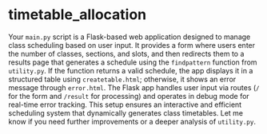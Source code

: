 # timetable_allocation
Your `main.py` script is a Flask-based web application designed to manage class scheduling based on user input. It provides a form where users enter the number of classes, sections, and slots, and then redirects them to a results page that generates a schedule using the `findpattern` function from `utility.py`. If the function returns a valid schedule, the app displays it in a structured table using `createtable.html`; otherwise, it shows an error message through `error.html`. The Flask app handles user input via routes (`/` for the form and `/result` for processing) and operates in debug mode for real-time error tracking. This setup ensures an interactive and efficient scheduling system that dynamically generates class timetables. Let me know if you need further improvements or a deeper analysis of `utility.py`.
